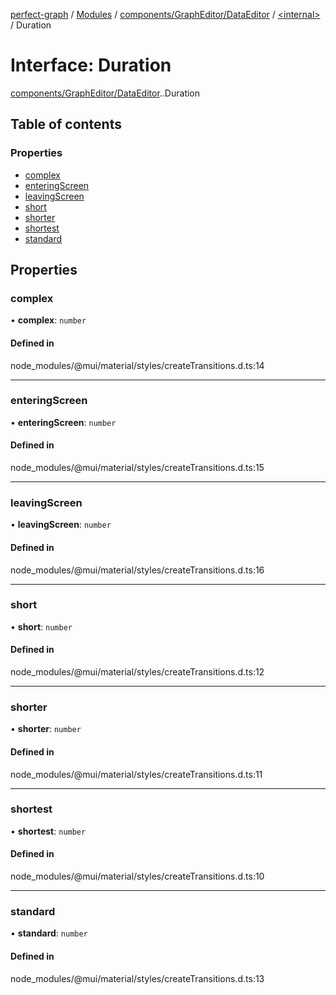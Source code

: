 [perfect-graph](../README.md) / [Modules](../modules.md) / [components/GraphEditor/DataEditor](../modules/components_GraphEditor_DataEditor.md) / [<internal\>](../modules/components_GraphEditor_DataEditor._internal_.md) / Duration

# Interface: Duration

[components/GraphEditor/DataEditor](../modules/components_GraphEditor_DataEditor.md).[<internal>](../modules/components_GraphEditor_DataEditor._internal_.md).Duration

## Table of contents

### Properties

- [complex](components_GraphEditor_DataEditor._internal_.Duration.md#complex)
- [enteringScreen](components_GraphEditor_DataEditor._internal_.Duration.md#enteringscreen)
- [leavingScreen](components_GraphEditor_DataEditor._internal_.Duration.md#leavingscreen)
- [short](components_GraphEditor_DataEditor._internal_.Duration.md#short)
- [shorter](components_GraphEditor_DataEditor._internal_.Duration.md#shorter)
- [shortest](components_GraphEditor_DataEditor._internal_.Duration.md#shortest)
- [standard](components_GraphEditor_DataEditor._internal_.Duration.md#standard)

## Properties

### complex

• **complex**: `number`

#### Defined in

node_modules/@mui/material/styles/createTransitions.d.ts:14

___

### enteringScreen

• **enteringScreen**: `number`

#### Defined in

node_modules/@mui/material/styles/createTransitions.d.ts:15

___

### leavingScreen

• **leavingScreen**: `number`

#### Defined in

node_modules/@mui/material/styles/createTransitions.d.ts:16

___

### short

• **short**: `number`

#### Defined in

node_modules/@mui/material/styles/createTransitions.d.ts:12

___

### shorter

• **shorter**: `number`

#### Defined in

node_modules/@mui/material/styles/createTransitions.d.ts:11

___

### shortest

• **shortest**: `number`

#### Defined in

node_modules/@mui/material/styles/createTransitions.d.ts:10

___

### standard

• **standard**: `number`

#### Defined in

node_modules/@mui/material/styles/createTransitions.d.ts:13
